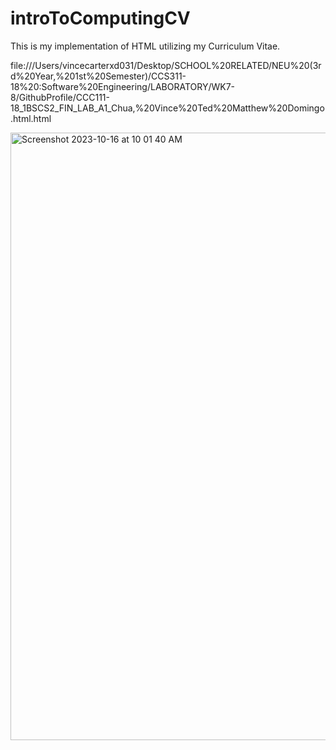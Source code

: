# introToComputingCV

This is my implementation of HTML utilizing my Curriculum Vitae.

file:///Users/vincecarterxd031/Desktop/SCHOOL%20RELATED/NEU%20(3rd%20Year,%201st%20Semester)/CCS311-18%20:Software%20Engineering/LABORATORY/WK7-8/GithubProfile/CCC111-18_1BSCS2_FIN_LAB_A1_Chua,%20Vince%20Ted%20Matthew%20Domingo.html.html


<img width="972" alt="Screenshot 2023-10-16 at 10 01 40 AM" src="https://github.com/VinceTedChua/introToComputingCV/assets/142372312/d7c5a7ff-7c8b-4e50-b150-6a9e63a35eda">
